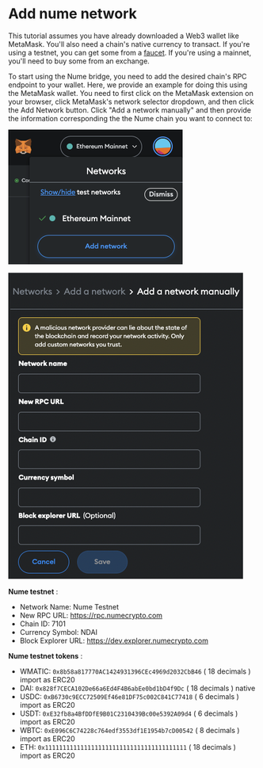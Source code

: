 # Add nume network
This tutorial assumes you have already downloaded a Web3 wallet like MetaMask. You'll also need a chain's native currency to transact. If you're using a testnet, you can get some from a [faucet](https://faucet.polygon.technology/). If you're using a mainnet, you'll need to buy some from an exchange.

To start using the Nume bridge, you need to add the desired chain's RPC endpoint to your wallet. Here, we provide an example for doing this using the MetaMask wallet. You need to first click on the MetaMask extension on your browser, click MetaMask's network selector dropdown, and then click the Add Network button. Click "Add a network manually" and then provide the information corresponding the the Nume chain you want to connect to:

![Add network](../images/bridge/mm-add-network.png)

![Add network form](../images/bridge/mm-add-network-form.png)

**Nume testnet** :
- Network Name: Nume Testnet
- New RPC URL: https://rpc.numecrypto.com
- Chain ID: 7101
- Currency Symbol: NDAI
- Block Explorer URL: https://dev.explorer.numecrypto.com

**Nume testnet tokens** :
- WMATIC: ```0x8b58a817770AC1424931396CEc4969d2032CbB46``` ( 18 decimals ) import as ERC20
- DAI: ```0x828f7CECA102De66a6Ed4F4B6abEe0bd1bD4f9Dc``` ( 18 decimals ) native
- USDC: ```0xB6730c9ECC72509Ef46e81DF75c002C841C77418``` ( 6 decimals ) import as ERC20
- USDT: ```0xE32fb8a4BfDDfE9B01C2310439Bc00e5392A09d4``` ( 6 decimals ) import as ERC20
- WBTC: ```0xE096C6C74228c764edf3553df1E1954b7cD00542``` ( 8 decimals ) import as ERC20
- ETH: ```0x1111111111111111111111111111111111111111``` ( 18 decimals ) import as ERC20

